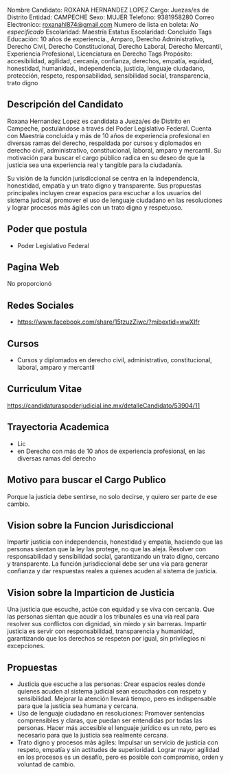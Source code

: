 Nombre Candidato: ROXANA HERNANDEZ LOPEZ
Cargo: Juezas/es de Distrito
Entidad: CAMPECHE
Sexo: MUJER
Telefono: 9381958280
Correo Electronico: roxanahl874@gmail.com
Numero de lista en boleta: *No especificado*
Escolaridad: Maestría
Estatus Escolaridad: Concluido
Tags Educación: 10 años de experiencia., Amparo, Derecho Administrativo, Derecho Civil, Derecho Constitucional, Derecho Laboral, Derecho Mercantil, Experiencia Profesional, Licenciatura en Derecho
Tags Propósito: accesibilidad, agilidad, cercanía, confianza, derechos, empatía, equidad, honestidad, humanidad., independencia, justicia, lenguaje ciudadano, protección, respeto, responsabilidad, sensibilidad social, transparencia, trato digno


## Descripción del Candidato 

Roxana Hernandez Lopez es candidata a Jueza/es de Distrito en Campeche, postulándose a través del Poder Legislativo Federal. Cuenta con Maestría concluida y más de 10 años de experiencia profesional en diversas ramas del derecho, respaldada por cursos y diplomados en derecho civil, administrativo, constitucional, laboral, amparo y mercantil. Su motivación para buscar el cargo público radica en su deseo de que la justicia sea una experiencia real y tangible para la ciudadanía.

Su visión de la función jurisdiccional se centra en la independencia, honestidad, empatía y un trato digno y transparente. Sus propuestas principales incluyen crear espacios para escuchar a los usuarios del sistema judicial, promover el uso de lenguaje ciudadano en las resoluciones y lograr procesos más ágiles con un trato digno y respetuoso.


## Poder que postula

- Poder Legislativo Federal


## Pagina Web

No proporcionó


## Redes Sociales

- https://www.facebook.com/share/15tzuzZiwc/?mibextid=wwXIfr


## Cursos

- Cursos y diplomados en derecho civil, administrativo, constitucional, laboral, amparo y mercantil


## Curriculum Vitae

https://candidaturaspoderjudicial.ine.mx/detalleCandidato/53904/11


## Trayectoria Academica

- Lic
- en Derecho con más de 10 años de experiencia profesional, en las diversas ramas del derecho


## Motivo para buscar el Cargo Publico

Porque la justicia debe sentirse, no solo decirse, y quiero ser parte de ese cambio.


## Vision sobre la Funcion Jurisdiccional

Impartir justicia con independencia, honestidad y empatía, haciendo que las personas sientan que la ley las protege, no que las aleja. Resolver con responsabilidad y sensibilidad social, garantizando un trato digno, cercano y transparente. La función jurisdiccional debe ser una vía para generar confianza y dar respuestas reales a quienes acuden al sistema de justicia.


## Vision sobre la Imparticion de Justicia

Una justicia que escuche, actúe con equidad y se viva con cercanía. Que las personas sientan que acudir a los tribunales es una vía real para resolver sus conflictos con dignidad, sin miedo y sin barreras. Impartir justicia es servir con responsabilidad, transparencia y humanidad, garantizando que los derechos se respeten por igual, sin privilegios ni excepciones.


## Propuestas

- Justicia que escuche a las personas: Crear espacios reales donde quienes acuden al sistema judicial sean escuchados con respeto y sensibilidad. Mejorar la atención llevará tiempo, pero es indispensable para que la justicia sea humana y cercana.
- Uso de lenguaje ciudadano en resoluciones: Promover sentencias comprensibles y claras, que puedan ser entendidas por todas las personas. Hacer más accesible el lenguaje jurídico es un reto, pero es necesario para que la justicia sea realmente cercana.
- Trato digno y procesos más ágiles: Impulsar un servicio de justicia con respeto, empatía y sin actitudes de superioridad. Lograr mayor agilidad en los procesos es un desafío, pero es posible con compromiso, orden y voluntad de cambio.

